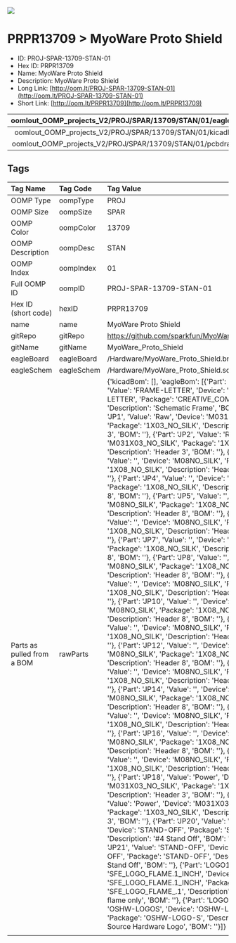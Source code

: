 


  
![][im]
# PRPR13709 > MyoWare Proto Shield

- ID: PROJ-SPAR-13709-STAN-01
- Hex ID: PRPR13709
- Name: MyoWare Proto Shield
- Description: MyoWare Proto Shield
- Long Link: [http://oom.lt/PROJ-SPAR-13709-STAN-01](http://oom.lt/PROJ-SPAR-13709-STAN-01)
- Short Link: [http://oom.lt/PRPR13709](http://oom.lt/PRPR13709)
  

|oomlout_OOMP_projects_V2/PROJ/SPAR/13709/STAN/01/eagleImage.png|oomlout_OOMP_projects_V2/PROJ/SPAR/13709/STAN/01/eagleSchemImage.png|oomlout_OOMP_projects_V2/PROJ/SPAR/13709/STAN/01/kicadPcb3dFront.png|oomlout_OOMP_projects_V2/PROJ/SPAR/13709/STAN/01/kicadPcb3dBack.png|
| :---: | :---: | :---: | :---: |
|oomlout_OOMP_projects_V2/PROJ/SPAR/13709/STAN/01/kicadPcb3d.png|oomlout_OOMP_projects_V2/PROJ/SPAR/13709/STAN/01/bomBack.png|oomlout_OOMP_projects_V2/PROJ/SPAR/13709/STAN/01/bomFront.png|oomlout_OOMP_projects_V2/PROJ/SPAR/13709/STAN/01/pcbdraw.svg|
|oomlout_OOMP_projects_V2/PROJ/SPAR/13709/STAN/01/pcbdrawBack.svg||||

## Tags
  

|Tag Name|Tag Code|Tag Value|
| :--- | :--- | :--- |
|OOMP Type|oompType|PROJ|
|OOMP Size|oompSize|SPAR|
|OOMP Color|oompColor|13709|
|OOMP Description|oompDesc|STAN|
|OOMP Index|oompIndex|01|
|Full OOMP ID|oompID|PROJ-SPAR-13709-STAN-01|
|Hex ID (short code)|hexID|PRPR13709|
|name|name|MyoWare Proto Shield|
|gitRepo|gitRepo|https://github.com/sparkfun/MyoWare_Proto_Shield|
|gitName|gitName|MyoWare_Proto_Shield|
|eagleBoard|eagleBoard|/Hardware/MyoWare_Proto_Shield.brd|
|eagleSchem|eagleSchem|/Hardware/MyoWare_Proto_Shield.sch|
|Parts as pulled from a BOM|rawParts|{'kicadBom': [], 'eagleBom': [{'Part': 'FRAME1', 'Value': 'FRAME-LETTER', 'Device': 'FRAME-LETTER', 'Package': 'CREATIVE_COMMONS', 'Description': 'Schematic Frame', 'BOM': ''}, {'Part': 'JP1', 'Value': 'Raw', 'Device': 'M031X03_NO_SILK', 'Package': '1X03_NO_SILK', 'Description': 'Header 3', 'BOM': ''}, {'Part': 'JP2', 'Value': 'Raw', 'Device': 'M031X03_NO_SILK', 'Package': '1X03_NO_SILK', 'Description': 'Header 3', 'BOM': ''}, {'Part': 'JP3', 'Value': '', 'Device': 'M08NO_SILK', 'Package': '1X08_NO_SILK', 'Description': 'Header 8', 'BOM': ''}, {'Part': 'JP4', 'Value': '', 'Device': 'M08NO_SILK', 'Package': '1X08_NO_SILK', 'Description': 'Header 8', 'BOM': ''}, {'Part': 'JP5', 'Value': '', 'Device': 'M08NO_SILK', 'Package': '1X08_NO_SILK', 'Description': 'Header 8', 'BOM': ''}, {'Part': 'JP6', 'Value': '', 'Device': 'M08NO_SILK', 'Package': '1X08_NO_SILK', 'Description': 'Header 8', 'BOM': ''}, {'Part': 'JP7', 'Value': '', 'Device': 'M08NO_SILK', 'Package': '1X08_NO_SILK', 'Description': 'Header 8', 'BOM': ''}, {'Part': 'JP8', 'Value': '', 'Device': 'M08NO_SILK', 'Package': '1X08_NO_SILK', 'Description': 'Header 8', 'BOM': ''}, {'Part': 'JP9', 'Value': '', 'Device': 'M08NO_SILK', 'Package': '1X08_NO_SILK', 'Description': 'Header 8', 'BOM': ''}, {'Part': 'JP10', 'Value': '', 'Device': 'M08NO_SILK', 'Package': '1X08_NO_SILK', 'Description': 'Header 8', 'BOM': ''}, {'Part': 'JP11', 'Value': '', 'Device': 'M08NO_SILK', 'Package': '1X08_NO_SILK', 'Description': 'Header 8', 'BOM': ''}, {'Part': 'JP12', 'Value': '', 'Device': 'M08NO_SILK', 'Package': '1X08_NO_SILK', 'Description': 'Header 8', 'BOM': ''}, {'Part': 'JP13', 'Value': '', 'Device': 'M08NO_SILK', 'Package': '1X08_NO_SILK', 'Description': 'Header 8', 'BOM': ''}, {'Part': 'JP14', 'Value': '', 'Device': 'M08NO_SILK', 'Package': '1X08_NO_SILK', 'Description': 'Header 8', 'BOM': ''}, {'Part': 'JP15', 'Value': '', 'Device': 'M08NO_SILK', 'Package': '1X08_NO_SILK', 'Description': 'Header 8', 'BOM': ''}, {'Part': 'JP16', 'Value': '', 'Device': 'M08NO_SILK', 'Package': '1X08_NO_SILK', 'Description': 'Header 8', 'BOM': ''}, {'Part': 'JP17', 'Value': '', 'Device': 'M08NO_SILK', 'Package': '1X08_NO_SILK', 'Description': 'Header 8', 'BOM': ''}, {'Part': 'JP18', 'Value': 'Power', 'Device': 'M031X03_NO_SILK', 'Package': '1X03_NO_SILK', 'Description': 'Header 3', 'BOM': ''}, {'Part': 'JP19', 'Value': 'Power', 'Device': 'M031X03_NO_SILK', 'Package': '1X03_NO_SILK', 'Description': 'Header 3', 'BOM': ''}, {'Part': 'JP20', 'Value': 'STAND-OFF', 'Device': 'STAND-OFF', 'Package': 'STAND-OFF', 'Description': '#4 Stand Off', 'BOM': ''}, {'Part': 'JP21', 'Value': 'STAND-OFF', 'Device': 'STAND-OFF', 'Package': 'STAND-OFF', 'Description': '#4 Stand Off', 'BOM': ''}, {'Part': 'LOGO1', 'Value': 'SFE_LOGO_FLAME.1_INCH', 'Device': 'SFE_LOGO_FLAME.1_INCH', 'Package': 'SFE_LOGO_FLAME_.1', 'Description': 'SFE Logo, flame only', 'BOM': ''}, {'Part': 'LOGO2', 'Value': 'OSHW-LOGOS', 'Device': 'OSHW-LOGOS', 'Package': 'OSHW-LOGO-S', 'Description': 'Open Source Hardware Logo', 'BOM': ''}]}|
||||



[im]: PROJ/SPAR/13709/STAN/01/kicadPcb3d_450.png
